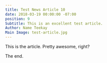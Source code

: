 ```yaml
---
title: Test News Article 10
date: 2018-03-19 00:00:00 -07:00
position: 9
Subtitle: This is an excellent test article.
Author: Name Teekay
Main Image: test-article.jpg
---
```


This is the article. Pretty awesome, right?

The end.
